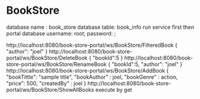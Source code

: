 # BookStore

database name : book_store
database table: book_info
run service first then portal
database username: root;
         password: ;

http://localhost:8080/book-store-portal/ws/BookStore/FilteredBook
{
  "author": "joel"
}
http://localhost:8080/book-store-portal/ws/BookStore/DeleteBook 
{
  	"bookId":5
}
http://localhost:8080/book-store-portal/ws/BookStore/RenameBook
{
    "bookId":5,
    "author": "joel"
}
http://localhost:8080/book-store-portal/ws/BookStore/AddBook
{
  "bookTittle": "sample title",
  "bookAuthor" : joel,
  "bookGenre" : action,
  "price": 500,
  "createdBy" : joel
}
http://localhost:8080/book-store-portal/ws/BookStore/ShowAllBooks
execute by get
